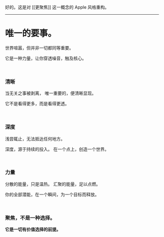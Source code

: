 好的。这是对 [[更聚焦]] 这一概念的 Apple 风格重构。

---

# **唯一的要事。**

世界喧嚣，但并非一切都同等重要。

它是一种力量，让你穿透噪音，触及核心。

<br>

### **清晰**

当无关之事被剥离，
唯一重要的，便清晰显现。

它不是看得更多，而是看得更透。

<br>

### **深度**

浅尝辄止，无法抵达任何地方。

深度，源于持续的投入。
在一个点上，创造一个世界。

<br>

### **力量**

分散的能量，只是温热。
汇聚的能量，足以点燃。

你的全部潜能，在一个瞬间，为一个目标而释放。

<br>

### **聚焦，不是一种选择。**
**它是一切有价值选择的前提。**